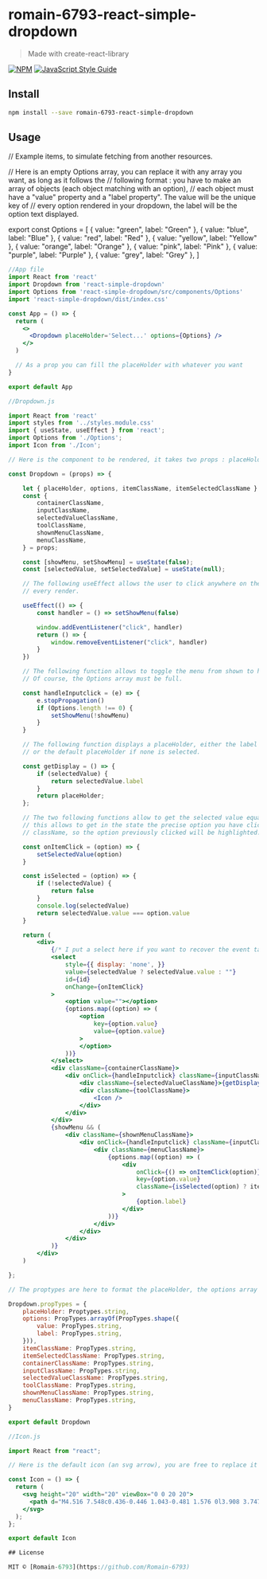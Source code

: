 # romain-6793-react-simple-dropdown

> Made with create-react-library

[![NPM](https://img.shields.io/npm/v/simplest-dropdown.svg)](https://www.npmjs.com/package/simplest-dropdown) [![JavaScript Style Guide](https://img.shields.io/badge/code_style-standard-brightgreen.svg)](https://standardjs.com)

## Install

```bash
npm install --save romain-6793-react-simple-dropdown
```

## Usage

// Example items, to simulate fetching from another resources.

// Here is an empty Options array, you can replace it with any array you want, as long as it follows the
// following format : you have to make an array of objects (each object matching with an option),
// each object must have a "value" property and a "label property". The value will be the unique key of
// every option rendered in your dropdown, the label will be the option text displayed.

export const Options = [
{ value: "green", label: "Green" },
{ value: "blue", label: "Blue" },
{ value: "red", label: "Red" },
{ value: "yellow", label: "Yellow" },
{ value: "orange", label: "Orange" },
{ value: "pink", label: "Pink" },
{ value: "purple", label: "Purple" },
{ value: "grey", label: "Grey" },
]

```jsx
//App file
import React from 'react'
import Dropdown from 'react-simple-dropdown'
import Options from 'react-simple-dropdown/src/components/Options'
import 'react-simple-dropdown/dist/index.css'

const App = () => {
  return (
    <>
      <Dropdown placeHolder='Select...' options={Options} />
    </>
  )

  // As a prop you can fill the placeHolder with whatever you want
}

export default App

//Dropdown.js

import React from 'react'
import styles from '../styles.module.css'
import { useState, useEffect } from 'react';
import Options from './Options';
import Icon from './Icon';

// Here is the component to be rendered, it takes two props : placeHolder and options (the options array).

const Dropdown = (props) => {

    let { placeHolder, options, itemClassName, itemSelectedClassName } = props;
    const {
        containerClassName,
        inputClassName,
        selectedValueClassName,
        toolClassName,
        shownMenuClassName,
        menuClassName,
    } = props;

    const [showMenu, setShowMenu] = useState(false);
    const [selectedValue, setSelectedValue] = useState(null);

    // The following useEffect allows the user to click anywhere on the page to close the dropdown on
    // every render.

    useEffect(() => {
        const handler = () => setShowMenu(false)

        window.addEventListener("click", handler)
        return () => {
            window.removeEventListener("click", handler)
        }
    })

    // The following function allows to toggle the menu from shown to hidden and vice versa.
    // Of course, the Options array must be full.

    const handleInputclick = (e) => {
        e.stopPropagation()
        if (Options.length !== 0) {
            setShowMenu(!showMenu)
        }
    }

    // The following function displays a placeHolder, either the label value of the selected option,
    // or the default placeHolder if none is selected.

    const getDisplay = () => {
        if (selectedValue) {
            return selectedValue.label
        }
        return placeHolder;
    };

    // The two following functions allow to get the selected value equal to the option value clicked (if any),
    // this allows to get in the state the precise option you have clicked and to give it a singular
    // className, so the option previously clicked will be highlighted.

    const onItemClick = (option) => {
        setSelectedValue(option)
    }

    const isSelected = (option) => {
        if (!selectedValue) {
            return false
        }
        console.log(selectedValue)
        return selectedValue.value === option.value
    }

    return (
        <div>
            {/* I put a select here if you want to recover the event target value on click or on change */}
            <select
                style={{ display: 'none', }}
                value={selectedValue ? selectedValue.value : ""}
                id={id}
                onChange={onItemClick}
            >
                <option value=""></option>
                {options.map((option) => (
                    <option
                        key={option.value}
                        value={option.value}
                    >
                    </option>
                ))}
            </select>
            <div className={containerClassName}>
                <div onClick={handleInputclick} className={inputClassName}>
                    <div className={selectedValueClassName}>{getDisplay()}</div>
                    <div className={toolClassName}>
                        <Icon />
                    </div>
                </div>
            </div>
            {showMenu && (
                <div className={shownMenuClassName}>
                    <div onClick={handleInputclick} className={inputClassName}>
                        <div className={menuClassName}>
                            {options.map((option) => (
                                <div
                                    onClick={() => onItemClick(option)}
                                    key={option.value}
                                    className={isSelected(option) ? itemSelectedClassName : itemClassName}
                                >
                                    {option.label}
                                </div>
                            ))}
                        </div>
                    </div>
                </div>
            )}
        </div>
    )

};

// The proptypes are here to format the placeHolder, the options array and the classNames

Dropdown.propTypes = {
    placeHolder: Proptypes.string,
    options: PropTypes.arrayOf(PropTypes.shape({
        value: PropTypes.string,
        label: PropTypes.string,
    })),
    itemClassName: PropTypes.string,
    itemSelectedClassName: PropTypes.string,
    containerClassName: PropTypes.string,
    inputClassName: PropTypes.string,
    selectedValueClassName: PropTypes.string,
    toolClassName: PropTypes.string,
    shownMenuClassName: PropTypes.string,
    menuClassName: PropTypes.string,
}

export default Dropdown

//Icon.js

import React from "react";

// Here is the default icon (an svg arrow), you are free to replace it with any svg file.

const Icon = () => {
  return (
    <svg height="20" width="20" viewBox="0 0 20 20">
      <path d="M4.516 7.548c0.436-0.446 1.043-0.481 1.576 0l3.908 3.747 3.908-3.747c0.533-0.481 1.141-0.446 1.574 0 0.436 0.445 0.408 1.197 0 1.615-0.406 0.418-4.695 4.502-4.695 4.502-0.217 0.223-0.502 0.335-0.787 0.335s-0.57-0.112-0.789-0.335c0 0-4.287-4.084-4.695-4.502s-0.436-1.17 0-1.615z"></path>
    </svg>
  );
};

export default Icon

## License

MIT © [Romain-6793](https://github.com/Romain-6793)
```
